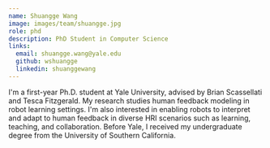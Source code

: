 ```yaml
---
name: Shuangge Wang
image: images/team/shuangge.jpg
role: phd
description: PhD Student in Computer Science
links:
  email: shuangge.wang@yale.edu 
  github: wshuangge
  linkedin: shuanggewang
---
```


I'm a first-year Ph.D. student at Yale University, advised by Brian Scassellati and Tesca Fitzgerald. My research studies human feedback modeling in robot learning settings. I'm also interested in enabling robots to interpret and adapt to human feedback in diverse HRI scenarios such as learning, teaching, and collaboration. Before Yale, I received my undergraduate degree from the University of Southern California.
